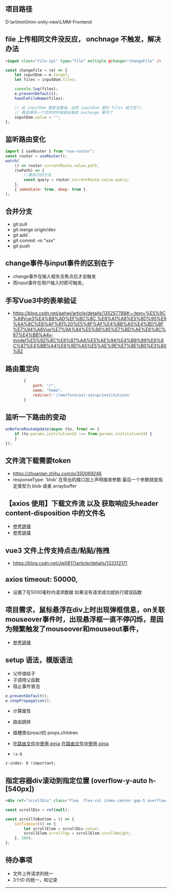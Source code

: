 <!--
 * @Author: sheng.zeng 1218128305@qq.com
 * @Date: 2024-02-21 16:31:15
 * @LastEditors: sheng.zeng 1218128305@qq.com
 * @LastEditTime: 2024-07-18 18:52:24
 * @FilePath: \LMM-Frontend\project.md
-->
## 项目路径
D:\w\lmm\lmm-onliy-new\LMM-Frontend
## file 上传相同文件没反应， onchnage 不触发，解决办法

```html
<input class="file-ipt" type="file" multiple @change="changeFile" />
```

```js
const changeFile = (e) => {
    let inputDom = e.target;
    let files = inputDom.files;

    console.log(files);
    e.preventDefault();
    handleFileName(files);

    // 给 inputDom 重新设置值，这样 inputDom 里的 files 就为空了，
    // 再选择同一个文件的时候就会触发 onchange 事件了
    inputDom.value = "";
};
```

## 监听路由变化

```js
import { useRouter } from "vue-router";
const router = useRouter();
watch(
    () => router.currentRoute.value.path,
    (toPath) => {
        //要执行的方法
        const query = router.currentRoute.value.query;
    },
    { immediate: true, deep: true },
);
```

## 合并分支

-   git pull
-   git merge origin/dev
-   git add .
-   git commit -m "xxx"
-   git push

## change事件与input事件的区别在于

-   change事件在输入框失去焦点后才会触发
-   而input事件在用户输入时即可触发。

## 手写Vue3中的表单验证

-   https://blog.csdn.net/aahwj/article/details/135257788#:~:text=%E5%9C%A8Vue3%E4%B8%AD%EF%BC%8C,%E8%A1%A8%E5%8D%95%E9%AA%8C%E8%AF%81%20%E5%8F%AF%E4%BB%A5%E4%BD%BF%E7%94%A8Vue%E7%9A%84%E5%86%85%E7%BD%AE%E6%8C%87%E4%BB%A4v-model%E5%92%8C%E8%87%AA%E5%AE%9A%E4%B9%89%E6%8C%87%E4%BB%A4%E6%9D%A5%E5%AE%9E%E7%8E%B0%E3%80%82

## 路由重定向

```js
        {
            path: "/",
            name: "home",
            redirect:'/lmm/forecast-setup/institutions'
        }

```

## 监听一下路由的变动

```js
onBeforeRouteUpdate(async (to, from) => {
    if (to.params.institutionId !== from.params.institutionId) {
    }
});
```

## 文件流下载需要token

-   https://zhuanlan.zhihu.com/p/350069246
-   responseType: 'blob' 在导出的接口加上声明接收参数 最后一个参数就是指定类型为 blob 或者 arraybuffer

## 【axios 使用】下载文件流 以及 获取响应头header content-disposition 中的文件名

-   [参考链接][参考链接2]
-   [参考链接][参考链接3]

## vue3 文件上传支持点击/粘贴/拖拽

-   https://blog.csdn.net/Jie0817/article/details/133312171

## axios timeout: 50000,

-   设置了在5000毫秒内请求数据 如果没有请求成功就执行错误函数

## 项目需求，鼠标悬浮在div上时出现弹框信息，on关联mouseover事件时，出现悬浮框一直不停闪烁，是因为频繁触发了mouseover和mouseout事件，

-   [参考链接][参考链接1]

## setup 语法，模版语法

-   父传值给子
-   子调用父函数
-   阻止事件冒泡

```js
e.preventDefault();
e.stopPropagation();
```

-   计算属性
-   路由跳转
-   插槽类似react的 props.children
-   [在路由文件中使用 pinia] [在路由文件中使用 pinia]

-   `!z-0`

```css
z-index: 0 !important;
```

## 指定容器div滚动到指定位置 (overflow-y-auto h-[540px])

```html
<div ref="scrollDiv" class="flex  flex-col items-center gap-5 overflow-y-auto h-[540px]"></div
```

```js
const scrollDiv = ref(null);

const scrollToBottom = () => {
    setTimeout(() => {
        let scrollElem = scrollDiv.value;
        scrollElem.scrollTop = scrollElem.scrollHeight;
    }, 100);
};
```

## 待办事项

-   文件上传请求的统一
-   3个ID 的统一，和记录

---

[在路由文件中使用 pinia]: https://blog.csdn.net/zlting_/article/details/127495583
[参考链接1]: https://blog.csdn.net/qq_42627162/article/details/111941690#:~:text=%E9%A1%B9%E7%9B%AE%E9%9C%80%E6%B1%82%EF%BC%8C%E9%BC%A0%E6%A0%87%E6%82%AC%E6%B5%AE%E5%9C%A8div%E4%B8%8A%E6%97%B6%E5%87%BA%E7%8E%B0%E5%BC%B9%E6%A1%86%E4%BF%A1%E6%81%AF%EF%BC%8Con%E5%85%B3%E8%81%94mouseover%E4%BA%8B%E4%BB%B6%E6%97%B6%EF%BC%8C%E5%87%BA%E7%8E%B0%E6%82%AC%E6%B5%AE%E6%A1%86%E4%B8%80%E7%9B%B4%E4%B8%8D%E5%81%9C%E9%97%AA%E7%83%81%EF%BC%8C%E6%98%AF%E5%9B%A0%E4%B8%BA%E9%A2%91%E7%B9%81%E8%A7%A6%E5%8F%91%E4%BA%86mouseover%E5%92%8Cmouseout%E4%BA%8B%E4%BB%B6%EF%BC%8C%E8%A7%A3%E5%86%B3%E5%8A%9E%E6%B3%95%EF%BC%9A%E5%9C%A8%E6%82%AC%E6%B5%AE%E6%A1%86%E5%85%83%E7%B4%A0%E4%B8%AD%E5%8A%A0%E5%85%A5css%E6%A0%B7%E5%BC%8F%EF%BC%9Apointer-events%3A,none%3B%E8%AF%A5%E6%A0%B7%E5%BC%8F%E9%98%BB%E6%AD%A2%E6%82%AC%E6%B5%AE%E5%B1%82%E6%88%90%E4%B8%BA%E9%BC%A0%E6%A0%87%E4%BA%8B%E4%BB%B6%E7%9A%84target%EF%BC%8C%E7%A9%BF%E9%80%8F%E6%82%AC%E6%B5%AE%E7%AA%97%E6%9D%A5%E6%8C%87%E5%AE%9A%E5%8E%9F%E5%A7%8B%E7%BB%91%E5%AE%9Amouseout%E5%92%8Cmouseover%E7%9A%84div%E3%80%82
[参考链接2]: https://blog.csdn.net/m0_53584457/article/details/130527033
[参考链接3]: https://blog.csdn.net/GYB4979/article/details/127424021

